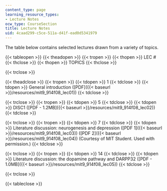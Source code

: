 ```yaml
---
content_type: page
learning_resource_types:
- Lecture Notes
ocw_type: CourseSection
title: Lecture Notes
uid: 4caad299-c5ce-511a-d41f-ead0d5341979
---
```


The table below contains selected lectures drawn from a variety of topics.

{{< tableopen >}}
{{< theadopen >}}
{{< tropen >}}
{{< thopen >}}
LEC #
{{< thclose >}}
{{< thopen >}}
TOPICS
{{< thclose >}}

{{< trclose >}}

{{< theadclose >}}
{{< tropen >}}
{{< tdopen >}}
1
{{< tdclose >}}
{{< tdopen >}}
General introduction ([PDF]({{< baseurl >}}/resources/mit9_914f08_lec01))
{{< tdclose >}}

{{< trclose >}}
{{< tropen >}}
{{< tdopen >}}
5
{{< tdclose >}}
{{< tdopen >}}
DISC1 ([PDF - 1.2MB]({{< baseurl >}}/resources/mit9_914f08_lec02))
{{< tdclose >}}

{{< trclose >}}
{{< tropen >}}
{{< tdopen >}}
7
{{< tdclose >}}
{{< tdopen >}}
Literature discussion: neurogenesis and depression ([PDF 1]({{< baseurl >}}/resources/mit9_914f08_lec03)) ([PDF 2]({{< baseurl >}}/resources/mit9_914f08_lec04)) (Courtesy of MIT Student. Used with permission.)
{{< tdclose >}}

{{< trclose >}}
{{< tropen >}}
{{< tdopen >}}
14
{{< tdclose >}}
{{< tdopen >}}
Literature discussion: the dopamine pathway and DARPP32 ([PDF - 1.0MB]({{< baseurl >}}/resources/mit9_914f08_lec05))
{{< tdclose >}}

{{< trclose >}}

{{< tableclose >}}